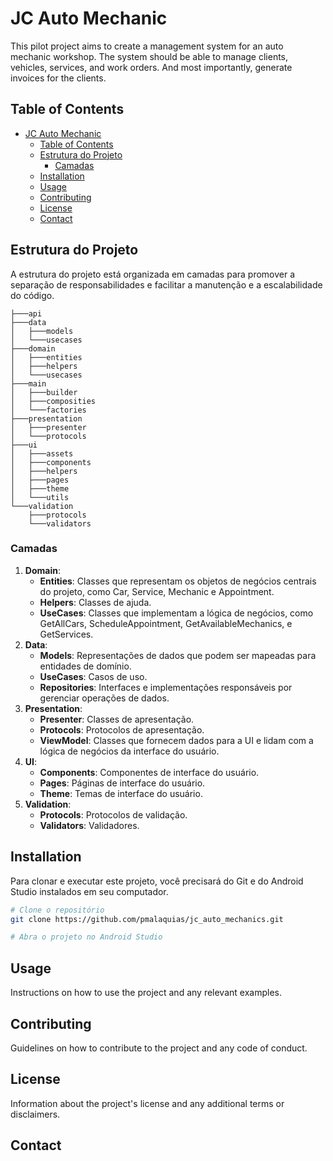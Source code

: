 # JC Auto Mechanic

This pilot project aims to create a management system for an auto mechanic workshop. The system should be able to manage clients, vehicles, services, and work orders. And most importantly, generate invoices for the clients.

## Table of Contents

- [JC Auto Mechanic](#jc-auto-mechanic)
  - [Table of Contents](#table-of-contents)
  - [Estrutura do Projeto](#estrutura-do-projeto)
    - [Camadas](#camadas)
  - [Installation](#installation)
  - [Usage](#usage)
  - [Contributing](#contributing)
  - [License](#license)
  - [Contact](#contact)

## Estrutura do Projeto

A estrutura do projeto está organizada em camadas para promover a separação de responsabilidades e facilitar a manutenção e a escalabilidade do código.

````plaintext
├───api
├───data
│   ├───models
│   └───usecases
├───domain
│   ├───entities
│   ├───helpers
│   └───usecases
├───main
│   ├───builder
│   ├───composities
│   └───factories
├───presentation
│   ├───presenter
│   └───protocols
├───ui
│   ├───assets
│   ├───components
│   ├───helpers
│   ├───pages
│   ├───theme
│   └───utils
└───validation
    ├───protocols
    └───validators
````

### Camadas

1. **Domain**:
   - **Entities**: Classes que representam os objetos de negócios centrais do projeto, como Car, Service, Mechanic e Appointment.
   - **Helpers**: Classes de ajuda.
   - **UseCases**:  Classes que implementam a lógica de negócios, como GetAllCars, ScheduleAppointment, GetAvailableMechanics, e GetServices.
2. **Data**:
   - **Models**: Representações de dados que podem ser mapeadas para entidades de domínio.
   - **UseCases**: Casos de uso.
   - **Repositories**: Interfaces e implementações responsáveis por gerenciar operações de dados.
3. **Presentation**:
    - **Presenter**: Classes de apresentação.
    - **Protocols**: Protocolos de apresentação.
    - **ViewModel**: Classes que fornecem dados para a UI e lidam com a lógica de negócios da interface do usuário.
4. **UI**:
    - **Components**: Componentes de interface do usuário.
    - **Pages**: Páginas de interface do usuário.
    - **Theme**: Temas de interface do usuário.
5. **Validation**:
    - **Protocols**: Protocolos de validação.
    - **Validators**: Validadores.

## Installation

Para clonar e executar este projeto, você precisará do Git e do Android Studio instalados em seu computador.

```bash
# Clone o repositório
git clone https://github.com/pmalaquias/jc_auto_mechanics.git

# Abra o projeto no Android Studio

````

## Usage

Instructions on how to use the project and any relevant examples.

## Contributing

Guidelines on how to contribute to the project and any code of conduct.

## License

Information about the project's license and any additional terms or disclaimers.

## Contact
